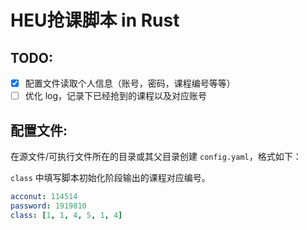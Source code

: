 # HEU抢课脚本 in Rust

## TODO:

- [x] 配置文件读取个人信息（账号，密码，课程编号等等）
- [ ] 优化 log，记录下已经抢到的课程以及对应账号

## 配置文件:

在源文件/可执行文件所在的目录或其父目录创建 `config.yaml`，格式如下：

`class` 中填写脚本初始化阶段输出的课程对应编号。
```yaml
acconut: 114514
password: 1919810
class: [1, 1, 4, 5, 1, 4]
```
